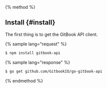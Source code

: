 {% method %}
## Install {#install}

The first thing is to get the GitBook API client.

{% sample lang="request" %}
```bash
$ npm install gitbook-api
```

{% sample lang="response" %}
```bash
$ go get github.com/GitbookIO/go-gitbook-api
```
{% endmethod %}